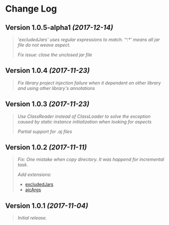 Change Log
==========

Version 1.0.5-alpha1 *(2017-12-14)*
----------------------------

>  *'excludedJars' uses regular expressions to match. '^.\*' means all jar file do not weave aspect.*
> 
>  *Fix issue: close the unclosed jar file*

Version 1.0.4 *(2017-11-23)*
----------------------------

> *Fix library project injection failure when it dependent on other library and using other library's annotations*

Version 1.0.3 *(2017-11-23)*
----------------------------

> *Use ClassReader instead of ClassLoader to solve the exception caused by static instance initialization when looking for aspects*
> 
> *Partial support for .aj files*

Version 1.0.2 *(2017-11-11)*
----------------------------

> *Fix: One mistake when copy directory. It was happend for incremental task.*
> 
> *Add extensions:* 
> - [excludedJars](README.md)
> - [ajcArgs](http://www.eclipse.org/aspectj/doc/released/devguide/ajc-ref.html)

Version 1.0.1 *(2017-11-04)*
----------------------------

> *Initial release.*
